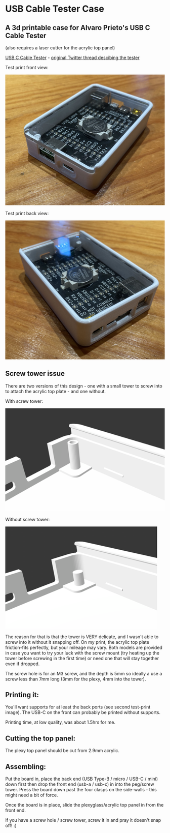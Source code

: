 # USB Cable Tester Case

## A 3d printable case for Alvaro Prieto's USB C Cable Tester

(also requires a laser cutter for the acrylic top panel)

[USB C Cable Tester](https://github.com/alvarop/usb_c_cable_tester) - [original Twitter thread descibing the tester](https://twitter.com/alvaroprieto/status/1594036248481771520)

Test print front view:

![front view of the case](images/left.jpg)

Test print back view:

![back view of the case](images/right.jpg)

## Screw tower issue

There are two versions of this design - one with a small tower to screw into to attach the acrylic top plate - and one without.

With screw tower:

![model with screw tower](images/tower.png)

Without screw tower:

![](images/no-tower.png)

The reason for that is that the tower is VERY delicate, and I wasn't able to screw into it without it snapping off. On my print, the acrylic top plate friction-fits perfectly, but your mileage may vary. Both models are provided in case you want to try your luck with the screw mount (try heating up the tower before screwing in the first time) or need one that will stay together even if dropped.

The screw hole is for an M3 screw, and the depth is 5mm so ideally a use a screw less than 7mm long (3mm for the plexy, 4mm into the tower).

## Printing it:

You'll want supports for at least the back ports (see second test-print image). The USB-C on the front can probably be printed without supports.

Printing time, at low quality, was about 1.5hrs for me.

## Cutting the top panel:

The plexy top panel should be cut from 2.9mm acrylic.

## Assembling:

Put the board in, place the back end (USB Type-B / micro / USB-C / mini) down first then drop the front end (usb-a / usb-c) in into the peg/screw tower. Press the board down past the four clasps on the side-walls - this might need a bit of force.

Once the board is in place, slide the plexyglass/acrylic top panel in from the front end.

If you have a screw hole / screw tower, screw it in and pray it doesn't snap off! :)
